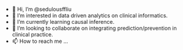 - 👋 Hi, I’m @sedulousffliu
- 👀 I’m interested in data driven analytics on clinical informatics.
- 🌱 I’m currently learning causal inference. 
- 💞️ I’m looking to collaborate on integrating prediction/prevention in clinical practice. 
- 📫 How to reach me ...

<!---
sedulousffliu/sedulousffliu is a ✨ special ✨ repository because its `README.md` (this file) appears on your GitHub profile.
You can click the Preview link to take a look at your changes.
--->
